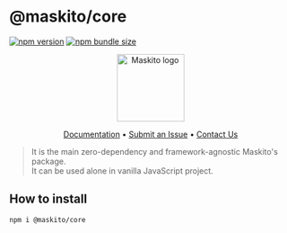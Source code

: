 # @maskito/core

[![npm version](https://img.shields.io/npm/v/@maskito/core.svg)](https://npmjs.com/package/@maskito/core)
[![npm bundle size](https://img.shields.io/bundlephobia/minzip/@maskito/core)](https://bundlephobia.com/result?p=@maskito/core)

<p align="center">
    <img src="https://raw.githubusercontent.com/Tinkoff/maskito/main/projects/demo/src/assets/icons/maskito.svg" alt="Maskito logo" height="120px">
</p>

<p align="center">
    <a href="https://tinkoff.github.io/maskito">Documentation</a> •
    <a href="https://github.com/Tinkoff/maskito/issues/new/choose">Submit an Issue</a> •
    <a href="https://t.me/taiga_ui">Contact Us</a>
</p>

> It is the main zero-dependency and framework-agnostic Maskito's package.<br />It can be used alone in
> vanilla JavaScript project.

## How to install

```
npm i @maskito/core
```
